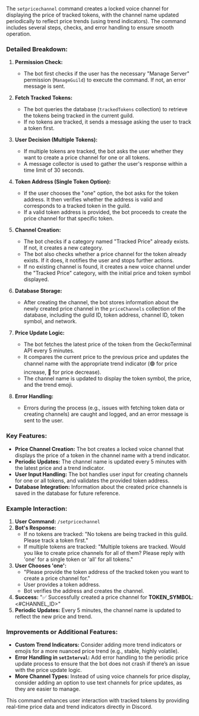 The `setpricechannel` command creates a locked voice channel for displaying the price of tracked tokens, with the channel name updated periodically to reflect price trends (using trend indicators). The command includes several steps, checks, and error handling to ensure smooth operation.

### Detailed Breakdown:

1. **Permission Check:**
   - The bot first checks if the user has the necessary "Manage Server" permission (`ManageGuild`) to execute the command. If not, an error message is sent.

2. **Fetch Tracked Tokens:**
   - The bot queries the database (`trackedTokens` collection) to retrieve the tokens being tracked in the current guild.
   - If no tokens are tracked, it sends a message asking the user to track a token first.

3. **User Decision (Multiple Tokens):**
   - If multiple tokens are tracked, the bot asks the user whether they want to create a price channel for one or all tokens.
   - A message collector is used to gather the user's response within a time limit of 30 seconds.

4. **Token Address (Single Token Option):**
   - If the user chooses the "one" option, the bot asks for the token address. It then verifies whether the address is valid and corresponds to a tracked token in the guild.
   - If a valid token address is provided, the bot proceeds to create the price channel for that specific token.

5. **Channel Creation:**
   - The bot checks if a category named "Tracked Price" already exists. If not, it creates a new category.
   - The bot also checks whether a price channel for the token already exists. If it does, it notifies the user and stops further actions.
   - If no existing channel is found, it creates a new voice channel under the "Tracked Price" category, with the initial price and token symbol displayed.

6. **Database Storage:**
   - After creating the channel, the bot stores information about the newly created price channel in the `priceChannels` collection of the database, including the guild ID, token address, channel ID, token symbol, and network.

7. **Price Update Logic:**
   - The bot fetches the latest price of the token from the GeckoTerminal API every 5 minutes.
   - It compares the current price to the previous price and updates the channel name with the appropriate trend indicator (🟢 for price increase, 🔴 for price decrease).
   - The channel name is updated to display the token symbol, the price, and the trend emoji.

8. **Error Handling:**
   - Errors during the process (e.g., issues with fetching token data or creating channels) are caught and logged, and an error message is sent to the user.

### Key Features:
- **Price Channel Creation:** The bot creates a locked voice channel that displays the price of a token in the channel name with a trend indicator.
- **Periodic Updates:** The channel name is updated every 5 minutes with the latest price and a trend indicator.
- **User Input Handling:** The bot handles user input for creating channels for one or all tokens, and validates the provided token address.
- **Database Integration:** Information about the created price channels is saved in the database for future reference.

### Example Interaction:
1. **User Command:** `/setpricechannel`
2. **Bot's Response:** 
   - If no tokens are tracked: "No tokens are being tracked in this guild. Please track a token first."
   - If multiple tokens are tracked: "Multiple tokens are tracked. Would you like to create price channels for all of them? Please reply with 'one' for a single token or 'all' for all tokens."
3. **User Chooses 'one':**
   - "Please provide the token address of the tracked token you want to create a price channel for."
   - User provides a token address.
   - Bot verifies the address and creates the channel.
4. **Success:** "✅ Successfully created a price channel for **TOKEN_SYMBOL**: <#CHANNEL_ID>"
5. **Periodic Updates:** Every 5 minutes, the channel name is updated to reflect the new price and trend.

### Improvements or Additional Features:
- **Custom Trend Indicators:** Consider adding more trend indicators or emojis for a more nuanced price trend (e.g., stable, highly volatile).
- **Error Handling in `setInterval`:** Add error handling to the periodic price update process to ensure that the bot does not crash if there’s an issue with the price update logic.
- **More Channel Types:** Instead of using voice channels for price display, consider adding an option to use text channels for price updates, as they are easier to manage.

This command enhances user interaction with tracked tokens by providing real-time price data and trend indicators directly in Discord.
